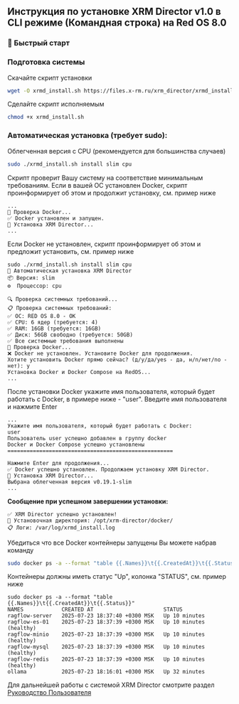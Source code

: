 ## Инструкция по установке XRM Director v1.0 в CLI режиме (Командная строка) на Red OS 8.0

### 🚀 Быстрый старт

### Подготовка системы
Скачайте скрипт установки
```bash
wget -O xrmd_install.sh https://files.x-rm.ru/xrm_director/xrmd_install.sh
```
Сделайте скрипт исполняемым
```bash
chmod +x xrmd_install.sh
```

### Автоматическая установка (требует sudo):

Облегченная версия с CPU (рекомендуется для большинства случаев)
```bash
sudo ./xrmd_install.sh install slim cpu
```

Скрипт проверит Вашу систему на соответствие минимальным требованиям.
Если в вашей ОС установлен Docker, скрипт проинформирует об этом и продолжит установку, см. пример ниже
```
...
🐳 Проверка Docker...
✅ Docker установлен и запущен.
🎯 Установка XRM Director...
...
```

Если Docker не установлен, скрипт проинформирует об этом и предложит установить, см. пример ниже
```
sudo ./xrmd_install.sh install slim cpu
🚀 Автоматическая установка XRM Director
📦 Версия: slim
⚙️  Процессор: cpu

🔍 Проверка системных требований...
📋 Проверка системных требований:
✅ ОС: RED OS 8.0 - OK
✅ CPU: 6 ядер (требуется: 4)
✅ RAM: 16GB (требуется: 16GB)
✅ Диск: 56GB свободно (требуется: 50GB)
✅ Все системные требования выполнены
🐳 Проверка Docker...
❌ Docker не установлен. Установите Docker для продолжения.
Хотите установить Docker прямо сейчас? (д/y/да/yes - да, н/n/нет/no - нет): y
Установка Docker и Docker Compose на RedOS...
...
```

После установки Docker укажите имя пользователя, который будет работать с Docker, в примере ниже - "user".
Введите имя пользователя и нажмите Enter

```
...
Укажите имя пользователя, который будет работать с Docker:
user
Пользователь user успешно добавлен в группу docker
Docker и Docker Compose успешно установлены
====================================================

Нажмите Enter для продолжения...
✅ Docker успешно установлен. Продолжаем установку XRM Director.
🎯 Установка XRM Director...
Выбрана облегченная версия v0.19.1-slim
...
```

**Сообщение при успешном завершении установки:**
```
✅ XRM Director успешно установлен!
📁 Установочная директория: /opt/xrm-director/docker/
📋 Логи: /var/log/xrmd_install.log
```

Убедиться что все Docker контейнеры запущены Вы можете набрав команду

```bash
sudo docker ps -a --format "table {{.Names}}\t{{.CreatedAt}}\t{{.Status}}"
```

Контейнеры должны иметь статус "Up", колонка "STATUS", см. пример ниже

```
sudo docker ps -a --format "table {{.Names}}\t{{.CreatedAt}}\t{{.Status}}"
NAMES            CREATED AT                      STATUS
ragflow-server   2025-07-23 18:37:40 +0300 MSK   Up 10 minutes
ragflow-es-01    2025-07-23 18:37:39 +0300 MSK   Up 10 minutes (healthy)
ragflow-minio    2025-07-23 18:37:39 +0300 MSK   Up 10 minutes (healthy)
ragflow-mysql    2025-07-23 18:37:39 +0300 MSK   Up 10 minutes (healthy)
ragflow-redis    2025-07-23 18:37:39 +0300 MSK   Up 10 minutes (healthy)
ollama           2025-07-23 18:16:01 +0300 MSK   Up 32 minutes
```

Для дальнейшей работы с системой XRM Director смотрите раздел [Руководство Пользователя](https://kb.xsystech.ru/user_guide.html)

